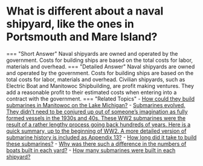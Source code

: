 # What is different about a naval shipyard, like the ones in Portsmouth and Mare Island?

=== "Short Answer"
    Naval shipyards are owned and operated by the government. Costs for building ships are based on the total costs for labor, materials and overhead.
=== "Detailed Answer"
    Naval shipyards are owned and operated by the government.  Costs for building ships are based on the total costs for labor, materials and overhead.  Civilian shipyards, such as Electric Boat and Manitowoc Shipbuilding, are profit making ventures.  They add a reasonable profit to their estimated costs when entering into a contract with the government.
=== "Related Topics"
    - [How could they build submarines in Manitowoc on the Lake Michigan?](how-could-they-build-submarines-in-manitowoc-on-the-lake-michigan.md)
    - [Submarines evolved.  They didn’t need to be conjured up out of someone’s imagination as fully formed vessels in the 1930s and 40s.  These WW2 submarines were the result of a rather lengthy process going back hundreds of years.  Here is a quick summary, up to the beginning of WW2.  A more detailed version of submarine history is included as Appendix 13?](submarines-evolved-they-didnt-need-to-be-conjured-up-out-of-someones-imagination-as-fully.md)
    - [How long did it take to build these submarines?](how-long-did-it-take-to-build-these-submarines.md)
    - [Why was there such a difference in the numbers of boats built in each yard?](why-was-there-such-a-difference-in-the-numbers-of-boats-built-in-each-yard.md)
    - [How many submarines were built in each shipyard?](how-many-submarines-were-built-in-each-shipyard.md)
